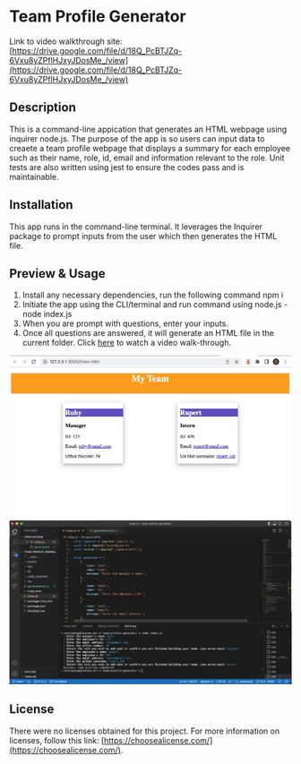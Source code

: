 # Team Profile Generator

Link to video walkthrough site: [https://drive.google.com/file/d/18Q_PcBTJZq-6Vxu8yZPflHJxyJDosMe_/view](https://drive.google.com/file/d/18Q_PcBTJZq-6Vxu8yZPflHJxyJDosMe_/view)

## Description

This is a command-line appication that generates an HTML webpage using inquirer node.js. The purpose of the app is so users can input data to creaete a team profile webpage that displays a summary for each employee such as their name, role, id, email and information relevant to the role. Unit tests are also written using jest to ensure the codes pass and is maintainable.


## Installation

This app runs in the command-line terminal. It leverages the Inquirer package to prompt inputs from the user which then generates the HTML file. 


## Preview & Usage

1. Install any necessary dependencies, run the following command npm i
2. Initiate the app using the CLI/terminal and run command using node.js - node index.js
3. When you are prompt with questions, enter your inputs.
4. Once all questions are answered, it will generate an HTML file in the current folder.
Click [here](https://drive.google.com/file/d/1_QGo400kw9HCG4H6-4tv6qQLNixVww5b/view) to watch a video walk-through.


![Screen shot - generated html](./Assets/images/screenshotGenHtml.jpg)
![Screen shot - CLI init & user inputs](./Assets/images/ScreenshotCLIinput.jpg)


## License

There were no licenses obtained for this project. For more information on licenses, follow this link:
[https://choosealicense.com/](https://choosealicense.com/).